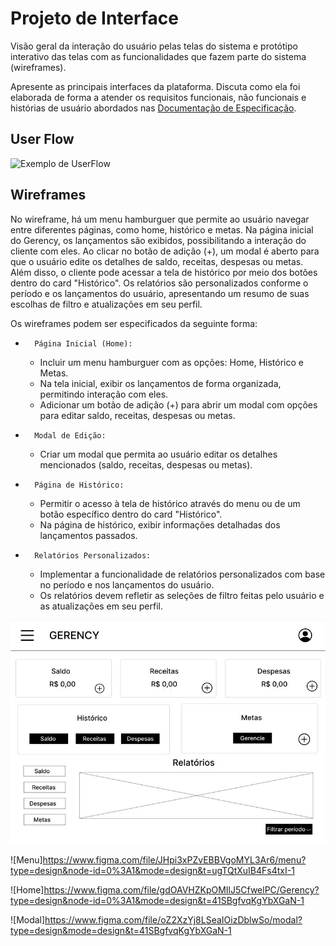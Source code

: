 
# Projeto de Interface

Visão geral da interação do usuário pelas telas do sistema e protótipo interativo das telas com as funcionalidades que fazem parte do sistema (wireframes).

 Apresente as principais interfaces da plataforma. Discuta como ela foi elaborada de forma a atender os requisitos funcionais, não funcionais e histórias de usuário abordados nas <a href="2-Especificação do Projeto.md"> Documentação de Especificação</a>.

## User Flow

![Exemplo de UserFlow](https://i.imgur.com/LwkyNV3.png)



## Wireframes


No wireframe, há um menu hamburguer que permite ao usuário navegar entre diferentes páginas, como home, histórico e metas. 
Na página inicial do Gerency, os lançamentos são exibidos, possibilitando a interação do cliente com eles. Ao clicar no botão de adição (+), um modal é aberto para que o usuário edite os detalhes de saldo, receitas, despesas ou metas. 
Além disso, o cliente pode acessar a tela de histórico por meio dos botões dentro do card "Histórico". 
Os relatórios são personalizados conforme o período e os lançamentos do usuário, apresentando um resumo de suas escolhas de filtro e atualizações em seu perfil.

Os wireframes podem ser especificados da seguinte forma:

* 		Página Inicial (Home):
    * Incluir um menu hamburguer com as opções: Home, Histórico e Metas.
    * Na tela inicial, exibir os lançamentos de forma organizada, permitindo interação com eles.
    * Adicionar um botão de adição (+) para abrir um modal com opções para editar saldo, receitas, despesas ou metas.
* 		Modal de Edição:
    * Criar um modal que permita ao usuário editar os detalhes mencionados (saldo, receitas, despesas ou metas).
* 		Página de Histórico:
    * Permitir o acesso à tela de histórico através do menu ou de um botão específico dentro do card "Histórico".
    * Na página de histórico, exibir informações detalhadas dos lançamentos passados.
* 		Relatórios Personalizados:
    * Implementar a funcionalidade de relatórios personalizados com base no período e nos lançamentos do usuário.
    * Os relatórios devem refletir as seleções de filtro feitas pelo usuário e as atualizações em seu perfil.


![Exemplo de Tela de login](https://raw.githubusercontent.com/ICEI-PUC-Minas-PMV-SI/pmv-si-2024-1-pe1-t6-si_t6_app_web_1osem2024_gp01/main/docs/img/Gerency.jpg)




![Menu]https://www.figma.com/file/JHpi3xPZvEBBVgoMYL3Ar6/menu?type=design&node-id=0%3A1&mode=design&t=ugTQtXuIB4Fs4txI-1

![Home]https://www.figma.com/file/gdOAVHZKpOMIlJ5CfwelPC/Gerency?type=design&node-id=0%3A1&mode=design&t=41SBgfvqKgYbXGaN-1

![Modal]https://www.figma.com/file/oZ2XzYj8LSeaIOizDblwSo/modal?type=design&mode=design&t=41SBgfvqKgYbXGaN-1

